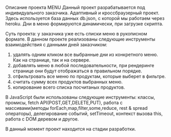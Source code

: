 Описание проекта MENU
Данный проект разрабатывается под индивидуального заказчика. Адаптивный и кроссбраузерный проект.
Здесь используется база данных db.json, с которой мы работаем через heroku.
Дни в меню формируются динамически, при загрузке скрипта.


Суть проекта: у заказчика уже есть списки меню в рукописном формате. В данном проекте реализованы следующие инструменты взаимодействия с данными дней заказчиком:
1. удалять одним кликом все выбранные дни из конкретного меню. Как на странице, так и на сервере.
2. добавлять меню в любой последовательности, при рендеринге странице они будут отображаться в правильном порядке.
3. отфильтровать все меню по продуктам, которые выберет в фильтре.
4. считать сумму всех продуктов выбранных меню.
5. копирование всего списка посчитаных продуктов.

В JavaScript были использованы следующие инструменты: классы, промисы, fetch API(POST,GET,DELETE,PUT), работа с массивами(методы forEach,map,filter,some,reduce, rest & spread операторы), делегирование событий, setTimeout, контекст вызова this, работа с DOM деревом и другое.

В данный момент проект находится на стадии разработки.
